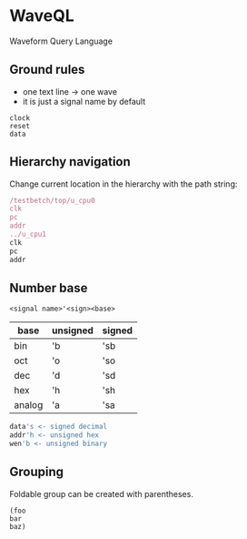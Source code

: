 # WaveQL

Waveform Query Language

## Ground rules

* one text line -> one wave
* it is just a signal name by default


```
clock
reset
data
```

## Hierarchy navigation

Change current location in the hierarchy with the path string:

```js
/testbetch/top/u_cpu0
clk
pc
addr
../u_cpu1
clk
pc
addr
```

## Number base

`<signal name>'<sign><base>`


| base | unsigned | signed |
|-|-|-|
| bin    | 'b | 'sb |
| oct    | 'o | 'so |
| dec    | 'd | 'sd |
| hex    | 'h | 'sh |
| analog | 'a | 'sa |

```js
data's <- signed decimal
addr'h <- unsigned hex
wen'b <- unsigned binary
```
## Grouping

Foldable group can be created with parentheses.

```
(foo
bar
baz)
```

